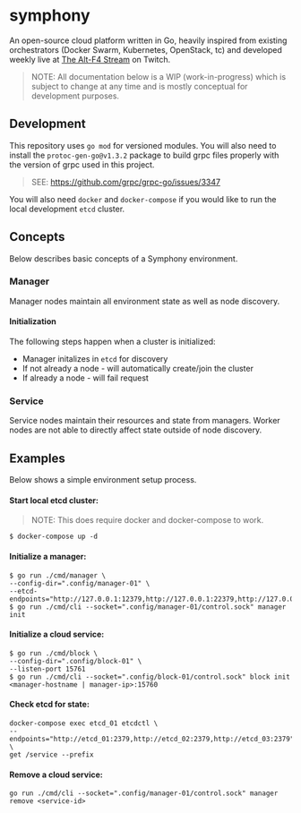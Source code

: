 # symphony

An open-source cloud platform written in Go, heavily inspired from existing orchestrators (Docker Swarm, Kubernetes, OpenStack, tc) and developed weekly live at [The Alt-F4 Stream](https://www.google.com "The Alt-F4 Stream") on Twitch.

> NOTE: All documentation below is a WIP (work-in-progress) which is subject to change at any time and is mostly conceptual for development purposes.

## Development

This repository uses `go mod` for versioned modules. You will also need to install the `protoc-gen-go@v1.3.2` package to build grpc files properly with the version of grpc used in this project.

> SEE: https://github.com/grpc/grpc-go/issues/3347

You will also need `docker` and `docker-compose` if you would like to run the local development `etcd` cluster.

## Concepts

Below describes basic concepts of a Symphony environment.

### Manager

Manager nodes maintain all environment state as well as node discovery.

#### Initialization

The following steps happen when a cluster is initialized:

- Manager initalizes in `etcd` for discovery
- If not already a node - will automatically create/join the cluster
- If already a node - will fail request

### Service

Service nodes maintain their resources and state from managers. Worker nodes are not able to directly affect state outside of node discovery.

## Examples

Below shows a simple environment setup process.

#### Start local etcd cluster:

> NOTE: This does require docker and docker-compose to work.

```
$ docker-compose up -d
```

#### Initialize a manager:

```
$ go run ./cmd/manager \
--config-dir=".config/manager-01" \
--etcd-endpoints="http://127.0.0.1:12379,http://127.0.0.1:22379,http://127.0.0.1:32379"
$ go run ./cmd/cli --socket=".config/manager-01/control.sock" manager init
```

#### Initialize a cloud service:

```
$ go run ./cmd/block \
--config-dir=".config/block-01" \
--listen-port 15761
$ go run ./cmd/cli --socket=".config/block-01/control.sock" block init <manager-hostname | manager-ip>:15760
```

#### Check etcd for state:

```
docker-compose exec etcd_01 etcdctl \
--endpoints="http://etcd_01:2379,http://etcd_02:2379,http://etcd_03:2379" \
get /service --prefix
```

#### Remove a cloud service:

```
go run ./cmd/cli --socket=".config/manager-01/control.sock" manager remove <service-id>
```
